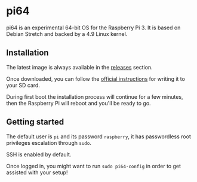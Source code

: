 # pi64

pi64 is an experimental 64-bit OS for the Raspberry Pi 3. It is based on Debian Stretch and backed by a 4.9 Linux kernel.

## Installation

The latest image is always available in the [releases](https://github.com/bamarni/pi64/releases) section.

Once downloaded, you can follow the [official instructions](https://www.raspberrypi.org/documentation/installation/installing-images/README.md) for writing it to your SD card.

During first boot the installation process will continue for a few minutes, then the Raspberry Pi will reboot and you'll be ready to go.

## Getting started

The default user is `pi` and its password `raspberry`, it has passwordless root privileges escalation through `sudo`.

SSH is enabled by default.

Once logged in, you might want to run `sudo pi64-config` in order to get assisted with your setup!

